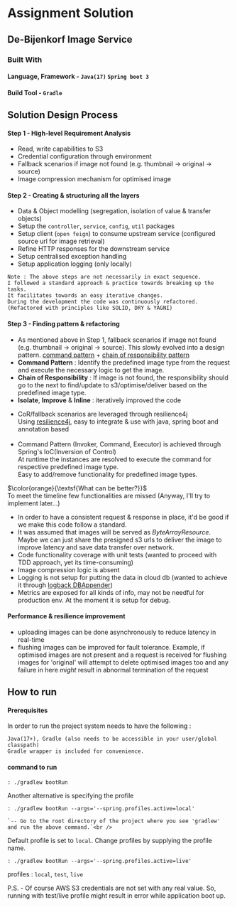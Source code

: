 <!-- README.md for the solution -->

# Assignment Solution

<!-- ABOUT THE PROJECT -->

## De-Bijenkorf Image Service

### Built With

#### Language, Framework - `Java(17)` `Spring boot 3`

#### Build Tool - `Gradle`

<!-- Solution Design -->

## Solution Design Process

#### Step 1 - High-level Requirement Analysis

- Read, write capabilities to S3
- Credential configuration through environment
- Fallback scenarios if image not found (e.g. thumbnail -> original -> source)
- Image compression mechanism for optimised image

#### Step 2 - Creating & structuring all the layers

* Data & Object modelling (segregation, isolation of value & transfer objects)
* Setup the `controller`, `service`, `config`, `util` packages
* Setup client (`open feign`) to consume upstream service (configured source url for image retrieval)
* Refine HTTP responses for the downstream service
* Setup centralised exception handling
* Setup application logging (only locally)

```
Note : The above steps are not necessarily in exact sequence. 
I followed a standard approach & practice towards breaking up the tasks.
It facilitates towards an easy iterative changes.
During the development the code was continuously refactored.
(Refactored with principles like SOLID, DRY & YAGNI)
```

#### Step 3 - Finding pattern & refactoring

- As mentioned above in Step 1, fallback scenarios if image not found (e.g. thumbnail -> original -> source).
  This slowly evolved into a design
  pattern. [command pattern](https://refactoring.guru/design-patterns/command) + [chain of responsibility pattern](https://refactoring.guru/design-patterns/chain-of-responsibility)
- **Command Pattern** : Identify the predefined image type from the request and execute the necessary logic to get the
  image.
- **Chain of Responsibility** : If image is not found, the responsibility should go to the next to find/update to
  s3/optimise/deliver based on the predefined image type.
- **Isolate**, **Improve** & **Inline** : iteratively improved the code

* CoR/fallback scenarios are leveraged through resilience4j<br />
  Using [resilience4j](https://resilience4j.readme.io/docs), easy to integrate & use with java, spring boot and
  annotation based
  <br /><br />
* Command Pattern (Invoker, Command, Executor) is achieved through Spring's IoC(Inversion of Control)<br />
  At runtime the instances are resolved to execute the command for respective predefined image type.<br />
  Easy to add/remove functionality for predefined image types.

$\color{orange}{\textsf{What can be better?}}$ <br />
To meet the timeline few functionalities are missed (Anyway, I'll try to implement later...)

- In order to have a consistent request & response in place, it'd be good if we make this code follow a standard.
- It was assumed that images will be served as _ByteArrayResource_. Maybe we can just share the presigned s3 urls to deliver the image to improve latency and save data transfer over network.
- Code functionality coverage with unit tests (wanted to proceed with TDD approach, yet its time-consuming)
- Image compression logic is absent
- Logging is not setup for putting the data in cloud db (wanted to achieve it
  through [logback DBAppender](https://logback.qos.ch/manual/appenders.html#DBAppender))
- Metrics are exposed for all kinds of info, may not be needful for production env. At the moment it is setup for debug.

#### **Performance & resilience improvement**

- uploading images can be done asynchronously to reduce latency in real-time
- flushing images can be improved for fault tolerance. Example, if optimised images are not present and a request is
  received for flushing images for 'original' will attempt to delete optimised images too and any failure in here
  _might_ result in abnormal termination of the request

## How to run

#### Prerequisites

In order to run the project system needs to have the following :

  ```
  Java(17+), Gradle (also needs to be accessible in your user/global classpath)
  Gradle wrapper is included for convenience. 
  ```

#### command to run

  ```
  : ./gradlew bootRun 
   ``` 

Another alternative is specifying the profile

  ```  
  : ./gradlew bootRun --args='--spring.profiles.active=local'

`-- Go to the root directory of the project where you see 'gradlew' and run the above command.`<br />
  ```

Default profile is set to `local`. Change profiles by supplying the profile name. <br />

  ```
  : ./gradlew bootRun --args='--spring.profiles.active=live'
  ```

profiles : `local`, `test`, `live`

P.S. - Of course AWS S3 credentials are not set with any real value. So, running with test/live profile might result in
error while application boot up.